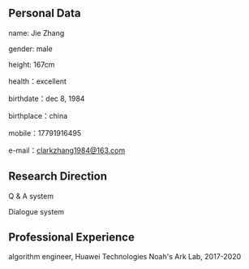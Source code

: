 
## Personal Data

   name: Jie Zhang
   
   gender: male
   
   height: 167cm
   
   health：excellent
   
   birthdate：dec 8, 1984
   
   birthplace：china
   
   mobile：17791916495
   
   e-mail：clarkzhang1984@163.com

## Research Direction

   Q & A system 
   
   Dialogue system
   

## Professional Experience

   algorithm engineer, Huawei Technologies Noah's Ark Lab, 2017-2020



